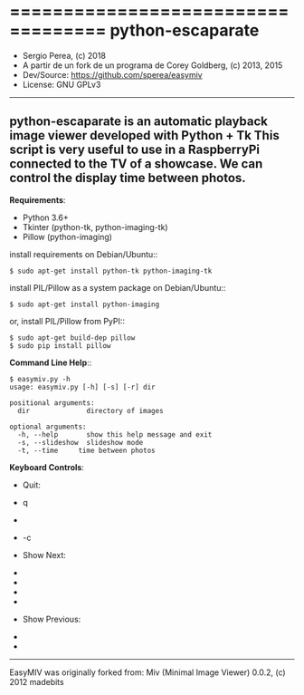 ===================================
python-escaparate
===================================

* Sergio Perea, (c) 2018
* A partir de un fork de un programa de Corey Goldberg, (c) 2013, 2015
* Dev/Source: https://github.com/sperea/easymiv
* License: GNU GPLv3

-------------------------------------
python-escaparate  is an automatic playback image viewer developed with Python + Tk
This script is very useful to use in a RaspberryPi connected to the TV of a showcase.
We can control the display time between photos.
-------------------------------------

**Requirements**:

* Python 3.6+
* Tkinter (python-tk, python-imaging-tk)
* Pillow (python-imaging)

install requirements on Debian/Ubuntu::

    $ sudo apt-get install python-tk python-imaging-tk

install PIL/Pillow as a system package on Debian/Ubuntu::

    $ sudo apt-get install python-imaging

or, install PIL/Pillow from PyPI::

    $ sudo apt-get build-dep pillow
    $ sudo pip install pillow

**Command Line Help**::

    $ easymiv.py -h
    usage: easymiv.py [-h] [-s] [-r] dir

    positional arguments:
      dir              directory of images

    optional arguments:
      -h, --help       show this help message and exit
      -s, --slideshow  slideshow mode
      -t, --time     time between photos
      

**Keyboard Controls**:

* Quit:
 * q
 * <escape>
 * <control>-c

* Show Next:
 * <space>
 * <right>
 * <down>
 * <return>

* Show Previous:
 * <left>
 * <up>

----

EasyMIV was originally forked from: Miv (Minimal Image Viewer) 0.0.2, (c) 2012 madebits


